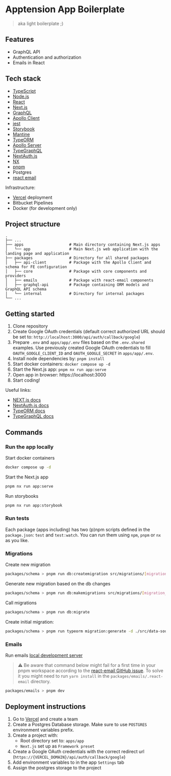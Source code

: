 # Apptension App Boilerplate

> aka light boilerplate ;)

## Features

- GraphQL API
- Authentication and authorization
- Emails in React

## Tech stack

- [TypeScript](https://www.typescriptlang.org/)
- [Node.js](https://nodejs.org/)
- [React](https://github.com/facebook/react)
- [Next.js](https://nextjs.org/)
- [GraphQL](https://graphql.org/)
- [Apollo Client](https://github.com/apollographql/apollo-client)
- [jest](https://github.com/jestjs/jest)
- [Storybook](https://github.com/storybookjs/storybook)
- [Mantine](https://mantine.dev/)
- [TypeORM](https://typeorm.io/)
- [Apollo Server](https://github.com/apollographql/apollo-server)
- [TypeGraphQL](https://typegraphql.com/)
- [NextAuth.js](https://next-auth.js.org/)
- [NX](https://github.com/nrwl/nx)
- [pnpm](https://pnpm.io/)
- Postgres
- [react email](https://react.email/)

Infrastructure:

- [Vercel](https://vercel.com/) deployment
- Bitbucket Pipelines
- Docker (for development only)

## Project structure

```
.
├── ...
├── apps                    # Main directory containing Next.js apps
│   └── app                 # Main Next.js web application with the landing page and application
├── packages                # Directory for all shared packages
│   ├── api-client          # Package with the Apollo Client and schema for FE configuration
│   ├── core                # Package with core components and providers
│   ├── emails              # Package with react-email components
│   ├── graphql-api         # Package containing ORM models and GraphQL API schema
│   └── internal            # Directory for internal packages
└── ...
```

## Getting started

1. Clone repository
2. Create Google OAuth credentials (default correct authorized URL should be set to: `http://localhost:3000/api/auth/callback/google`)
3. Prepare `.env` and `apps/app/.env` files based on the `.env.shared` examples. Use previously created Google OAuth
   credentials to fill `OAUTH_GOOGLE_CLIENT_ID` and `OAUTH_GOOGLE_SECRET` in `apps/app/.env`.
4. Install node dependencies by: `pnpm install`
5. Start docker containers: `docker compose up -d`
6. Start the Next.js app: `pnpm nx run app:serve`
7. Open app in browser: https://localhost:3000
8. Start coding!

Useful links:

- [NEXT.js docs](https://nextjs.org/docs)
- [NextAuth.js docs](https://next-auth.js.org/getting-started/introduction)
- [TypeORM docs](https://typeorm.io/)
- [TypeGraphQL docs](https://typegraphql.com/docs/getting-started.html)

## Commands

### Run the app locally

Start docker containers

```bash
docker compose up -d
```

Start the Next.js app

```bash
pnpm nx run app:serve
```

Run storybooks

```bash
pnpm nx run app:storybook
```

### Run tests

Each package (apps including) has two (p)npm scripts defined in the `package.json`: `test` and `test:watch`.
You can run them using `npm`, `pnpm` or `nx` as you like.

### Migrations

Create new migration

```bash
packages/schema > pnpm run db:createmigration src/migrations/[migration_name]
```

Generate new migration based on the db changes

```bash
packages/schema > pnpm run db:makemigrations src/migrations/[migration_name]
```

Call migrations

```bash
packages/schema > pnpm run db:migrate
```

Create initial migration:

```bash
packages/schema > pnpm run typeorm migration:generate -d ./src/data-source.ts src/migrations/init
```

### Emails

Run emails [local development server](https://react.email/docs/cli#email-dev)

> :warning: Be aware that command below might fail for a first time in your pnpm workspace according to the
> [react-email GitHub issue](https://github.com/resendlabs/react-email/issues/881).
> To solve it you might need to run `yarn install` in the `packages/emails/.react-email` directory.

```bash
packages/emails > pnpm dev
```

## Deployment instructions

1. Go to [Vercel](https://vercel.com/) and create a team
2. Create a Postgres Database storage. Make sure to use `POSTGRES` environment variables prefix.
3. Create a project with:
   - Root directory set to: `apps/app`
   - `Next.js` set up as `Framework preset`
4. Create a Google OAuth credentials with the correct redirect url (`https://{VERCEL_DOMAIN}/api/auth/callback/google`)
5. Add environment variables to in the app `Settings` tab
6. Assign the postgres storage to the project
